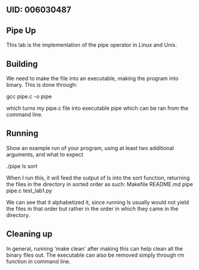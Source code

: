 ## UID: 006030487

## Pipe Up

This lab is the implementation of the pipe operator in Linux and Unix.

## Building

We need to make the file into an executable, making the program into binary. This is done through: 

gcc pipe.c -o pipe 

which turns my pipe.c file into executable pipe which can be ran from the command line. 

## Running

Show an example run of your program, using at least two additional arguments, and what to expect

./pipe ls sort 

When I run this, it will feed the output of ls into the sort function, returning the files in the directory in sorted order as such: 
Makefile
README.md
pipe
pipe.c
test_lab1.py

We can see that it alphabetized it, since running ls usually would not yield the files in that order but rather in the order in which they came in the directory.

## Cleaning up

In general, running 'make clean' after making this can help clean all the binary files out. The executable can also be removed simply through rm function in command line. 